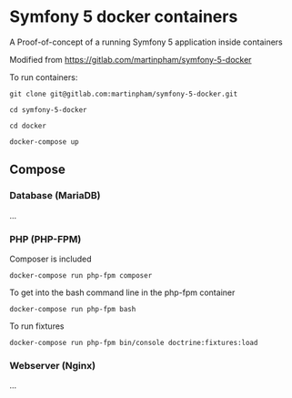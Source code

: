 # Symfony 5 docker containers

A Proof-of-concept of a running Symfony 5 application inside containers

Modified from https://gitlab.com/martinpham/symfony-5-docker

To run containers:

```
git clone git@gitlab.com:martinpham/symfony-5-docker.git

cd symfony-5-docker

cd docker

docker-compose up
```

## Compose

### Database (MariaDB)

...

### PHP (PHP-FPM)

Composer is included

```
docker-compose run php-fpm composer 
```

To get into the bash command line in the php-fpm container

```
docker-compose run php-fpm bash
```

To run fixtures

```
docker-compose run php-fpm bin/console doctrine:fixtures:load
```

### Webserver (Nginx)

...